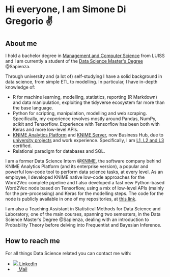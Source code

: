# Hi everyone, I am Simone Di Gregorio ✌️

## About me
I hold a bachelor degree in [Management and Computer Science](https://www.luiss.it/ammissione/offerta-formativa/laurea-triennale/management-computer-science) from LUISS and I am currently a student of the [Data Science Master's Degree](http://datascience.i3s.uniroma1.it/it) @Sapienza. 

Through university and (a lot of) self-studying I have a solid background in data science, from simple ETL to modelling. In particular, I have in-depth knowledge of: 
- R for machine learning, modelling, statistics, reporting (R Markdown) and data manipulation, exploiting the tidyverse ecosystem far more than the base language.
- Python for scripting, manipulation, modelling and web scraping. Specifically, my experience revolves mostly around Pandas, NumPy, scikit and Tensorflow.  Experience with Tensorflow has been both with Keras and more low-level APIs.
- [KNIME Analytics Platform](https://www.knime.com/knime-analytics-platform) and [KNIME Server](https://www.knime.com/knime-business-hub), now Business Hub, due to [university projects](https://hub.knime.com/simonedigreg/spaces/Public/latest/FinalProjectMKT/Workflow%20Final%20Challenge~mEkn8g_JscCIzb3i) and work experience. Specifically, I am [L1, L2 and L3](https://www.knime.com/blog/certification-program-updates-for-users) certified.
- Relational paradigm for databases and SQL.

I am a former Data Science Intern @[KNIME](https://www.knime.com), the software company behind KNIME Analytics Platform (and its enterprise version), a popular and powerful low-code tool to perform data science tasks, at every level. As an employee, I developed KNIME native low-code approaches for the Word2Vec complete pipeline and I also developed a fast new Python-based Word2Vec node based on Tensorflow, using a mix of low-level APIs (mainly for the pre-processing) and Keras for the modelling steps. The code for the node is publicly available in one of my repositories, at [this link](https://github.com/sim2000dg/Word2VecPyNodeTF).

I am also a Teaching Assistant in Statistical Methods for Data Science and Laboratory, one of the main courses, spanning two semesters, 
in the Data Science Master’s Degree @Sapienza, dealing with an introduction to Probability Theory before delving into Frequentist and Bayesian Inference.

## How to reach me
For all things Data Science related you can contact me with:
- [![](https://i.stack.imgur.com/gVE0j.png) LinkedIn](https://www.linkedin.com/in/simonedigregorio/)
- <a href="mailto:simone.digregorio.00@gmail.com"><img src="https://upload.wikimedia.org/wikipedia/commons/thumb/4/4e/Mail_%28iOS%29.svg/2048px-Mail_%28iOS%29.svg.png" width="14" /> Mail</a>
